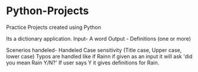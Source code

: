 # Python-Projects
Practice Projects created using Python

Its a dictionary application.
Input- A word
Output - Definitions (one or more)

Scenerios handeled-
Handeled Case sensitivity (Title case, Upper case, lower case)
Typos are handled like if Rainn if given as an input it will ask 'did you mean Rain Y/N?'
If user says Y it gives definitions for Rain.


